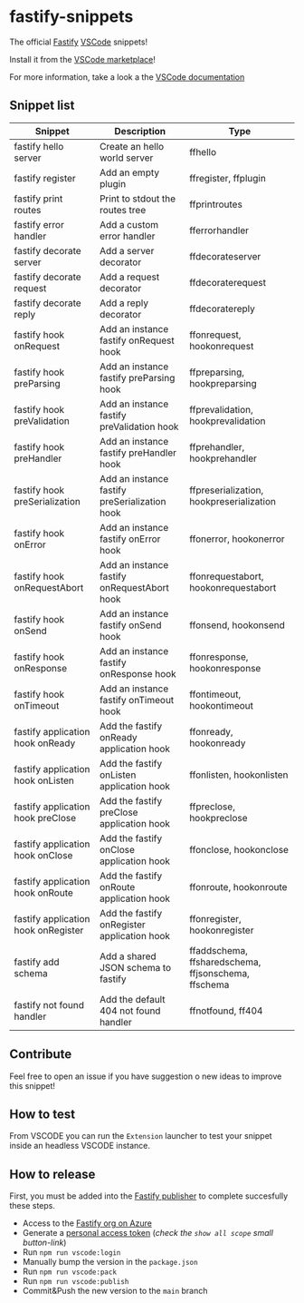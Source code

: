 # fastify-snippets

The official [Fastify](https://www.fastify.io/) [VSCode](https://code.visualstudio.com/) snippets! 

Install it from the [VSCode marketplace](https://marketplace.visualstudio.com/items?itemName=fastify.fastify-snippets)!

For more information, take a look a the [VSCode documentation](https://code.visualstudio.com/docs/editor/userdefinedsnippets)

## Snippet list

<!-- ##TOC-BUILDER## -->
Snippet|Description|Type
---|---|---
fastify hello server|Create an hello world server|ffhello
fastify register|Add an empty plugin|ffregister, ffplugin
fastify print routes|Print to stdout the routes tree|ffprintroutes
fastify error handler|Add a custom error handler|fferrorhandler
fastify decorate server|Add a server decorator|ffdecorateserver
fastify decorate request|Add a request decorator|ffdecoraterequest
fastify decorate reply|Add a reply decorator|ffdecoratereply
fastify hook onRequest|Add an instance fastify onRequest hook|ffonrequest, hookonrequest
fastify hook preParsing|Add an instance fastify preParsing hook|ffpreparsing, hookpreparsing
fastify hook preValidation|Add an instance fastify preValidation hook|ffprevalidation, hookprevalidation
fastify hook preHandler|Add an instance fastify preHandler hook|ffprehandler, hookprehandler
fastify hook preSerialization|Add an instance fastify preSerialization hook|ffpreserialization, hookpreserialization
fastify hook onError|Add an instance fastify onError hook|ffonerror, hookonerror
fastify hook onRequestAbort|Add an instance fastify onRequestAbort hook|ffonrequestabort, hookonrequestabort
fastify hook onSend|Add an instance fastify onSend hook|ffonsend, hookonsend
fastify hook onResponse|Add an instance fastify onResponse hook|ffonresponse, hookonresponse
fastify hook onTimeout|Add an instance fastify onTimeout hook|ffontimeout, hookontimeout
fastify application hook onReady|Add the fastify onReady application hook|ffonready, hookonready
fastify application hook onListen|Add the fastify onListen application hook|ffonlisten, hookonlisten
fastify application hook preClose|Add the fastify preClose application hook|ffpreclose, hookpreclose
fastify application hook onClose|Add the fastify onClose application hook|ffonclose, hookonclose
fastify application hook onRoute|Add the fastify onRoute application hook|ffonroute, hookonroute
fastify application hook onRegister|Add the fastify onRegister application hook|ffonregister, hookonregister
fastify add schema|Add a shared JSON schema to fastify|ffaddschema, ffsharedschema, ffjsonschema, ffschema
fastify not found handler|Add the default 404 not found handler|ffnotfound, ff404
<!-- ##TOC-BUILDER-END## -->

## Contribute

Feel free to open an issue if you have suggestion o new ideas to improve this snippet!


## How to test

From VSCODE you can run the `Extension` launcher to test your snippet inside an headless VSCODE instance.

## How to release

First, you must be added into the [Fastify publisher](https://marketplace.visualstudio.com/manage/publishers/fastify) to complete succesfully these steps.

- Access to the [Fastify org on Azure](https://dev.azure.com/fastify/)
- Generate a [personal access token](https://code.visualstudio.com/api/working-with-extensions/publishing-extension#get-a-personal-access-token) (_check the `show all scope` small button-link_)
- Run `npm run vscode:login`
- Manually bump the version in the `package.json`
- Run `npm run vscode:pack`
- Run `npm run vscode:publish`
- Commit&Push the new version to the `main` branch
